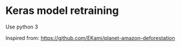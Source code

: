 # Keras model retraining 

Use python 3

Inspired from:
https://github.com/EKami/planet-amazon-deforestation